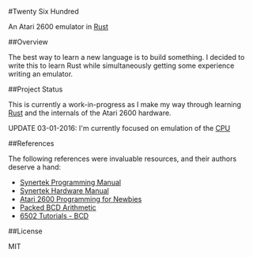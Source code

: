 #Twenty Six Hundred

An Atari 2600 emulator in [Rust](https://www.rust-lang.org/)

##Overview

The best way to learn a new language is to build something. I decided to write this to learn Rust while simultaneously getting some experience writing an emulator.

##Project Status

This is currently a work-in-progress as I make my way through learning [Rust](https://www.rust-lang.org/) and the internals of the Atari 2600 hardware.

UPDATE 03-01-2016: I'm currently focused on emulation of the [CPU](https://en.wikipedia.org/wiki/MOS_Technology_6507) 

##References

The following references were invaluable resources, and their authors deserve a hand:

* [Synertek Programming Manual](http://archive.6502.org/datasheets/synertek_programming_manual.pdf)
* [Synertek Hardware Manual](http://archive.6502.org/datasheets/synertek_hardware_manual.pdf)
* [Atari 2600 Programming for Newbies](http://www.randomterrain.com/atari-2600-memories-tutorial-andrew-davie-01.html)
* [Packed BCD Arithmetic](http://homepage.cs.uiowa.edu/~jones/bcd/bcd.html#packed)
* [6502 Tutorials - BCD](http://www.6502.org/tutorials/decimal_mode.html)

##License

MIT
